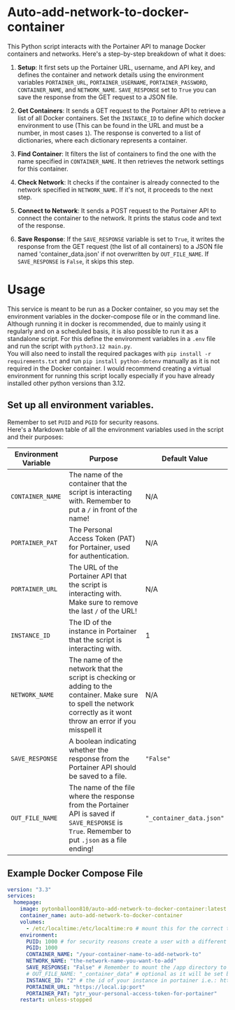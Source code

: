 # Auto-add-network-to-docker-container
This Python script interacts with the Portainer API to manage Docker containers and networks. Here's a step-by-step breakdown of what it does:

1. **Setup**: It first sets up the Portainer URL, username, and API key, and defines the container and network details using the environment variables `PORTAINER_URL`, `PORTAINER_USERNAME`, `PORTAINER_PASSWORD`, `CONTAINER_NAME`, and `NETWORK_NAME`. `SAVE_RESPONSE` set to `True` you can save the response from the GET request to a JSON file.

2. **Get Containers**: It sends a GET request to the Portainer API to retrieve a list of all Docker containers. Set the `INSTANCE_ID` to define which docker environment to use (This can be found in the URL and must be a number, in most cases `1`). The response is converted to a list of dictionaries, where each dictionary represents a container.

3. **Find Container**: It filters the list of containers to find the one with the name specified in `CONTAINER_NAME`. It then retrieves the network settings for this container.

4. **Check Network**: It checks if the container is already connected to the network specified in `NETWORK_NAME`. If it's not, it proceeds to the next step.

5. **Connect to Network**: It sends a POST request to the Portainer API to connect the container to the network. It prints the status code and text of the response.

6. **Save Response**: If the `SAVE_RESPONSE` variable is set to `True`, it writes the response from the GET request (the list of all containers) to a JSON file named 'container_data.json' if not overwritten by `OUT_FILE_NAME`. If `SAVE_RESPONSE` is `False`, it skips this step.

# Usage

This service is meant to be run as a Docker container, so you may set the environment variables in the docker-compose file or in the command line. Although running it in docker is recommended, due to mainly using it regularly and on a scheduled basis, it is also possible to run it as a standalone script. For this define the environment variables in a `.env` file and run the script with `python3.12 main.py`.  
You will also need to install the required packages with `pip install -r requirements.txt` and run `pip install python-dotenv` manually as it is not required in the Docker container.
I would recommend creating a virtual environment for running this script locally especially if you have already installed other python versions than 3.12.

## Set up all environment variables. 
Remember to set ``PUID`` and ``PGID`` for security reasons.  
Here's a Markdown table of all the environment variables used in the script and their purposes:

| Environment Variable | Purpose | Default Value |
| --- | --- | --- |
| `CONTAINER_NAME` | The name of the container that the script is interacting with. Remember to put a `/` in front of the name! | N/A |
| `PORTAINER_PAT` | The Personal Access Token (PAT) for Portainer, used for authentication. | N/A |
| `PORTAINER_URL` | The URL of the Portainer API that the script is interacting with. Make sure to remove the last `/` of the URL! | N/A |
| `INSTANCE_ID` | The ID of the instance in Portainer that the script is interacting with. | 1 |
| `NETWORK_NAME` | The name of the network that the script is checking or adding to the container. Make sure to spell the network correctly as it wont throw an error if you misspell it | N/A |
| `SAVE_RESPONSE` | A boolean indicating whether the response from the Portainer API should be saved to a file. | `"False"` |
| `OUT_FILE_NAME` | The name of the file where the response from the Portainer API is saved if `SAVE_RESPONSE` is `True`. Remember to put `.json` as a file ending! | `"_container_data.json"` |

## Example Docker Compose File
```yaml
version: "3.3"
services:
  homepage:
    image: pytonballoon810/auto-add-network-to-docker-container:latest
    container_name: auto-add-network-to-docker-container
    volumes:
      - /etc/localtime:/etc/localtime:ro # mount this for the correct time for the logs
    environment:
      PUID: 1000 # for security reasons create a user with a different id than root and use that id here (would recommend creating a new user for every service as it is goot practice)
      PGID: 1000
      CONTAINER_NAME: "/your-container-name-to-add-network-to"
      NETWORK_NAME: "the-network-name-you-want-to-add"
      SAVE_RESPONSE: "False" # Remember to mount the /app directory to a volume if you want to save the response
      # OUT_FILE_NAME: "_container_data" # optional as it will be set by default and wont be used if SAVE_RESPONSE is set to False
      INSTANCE_ID: "2" # the id of your instance in portainer i.e.: https://local.ip:port/#!/2/docker/stacks
      PORTAINER_URL: "https://local.ip:port"                                                 ^-- this one
      PORTAINER_PAT: "ptr_your-personal-access-token-for-portainer"
    restart: unless-stopped
```